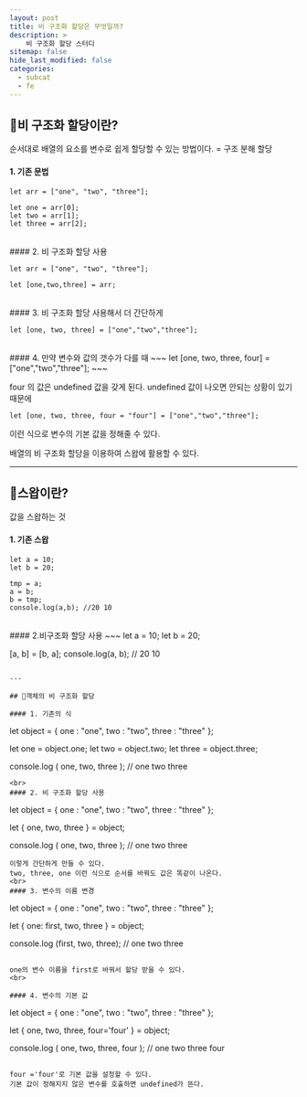 ```yaml
---
layout: post
title: 비 구조화 할당은 무엇일까?
description: >
    비 구조화 할당 스터디
sitemap: false
hide_last_modified: false
categories:
  - subcat
  - fe
---
```


## 📌비 구조화 할당이란?
순서대로 배열의 요소를 변수로 쉽게 할당할 수 있는 방법이다.
= 구조 분해 할당

#### 1. 기존 문법
~~~
let arr = ["one", "two", "three"];

let one = arr[0];
let two = arr[1];
let three = arr[2];
~~~
<br>
#### 2. 비 구조화 할당 사용

~~~
let arr = ["one", "two", "three"];

let [one,two,three] = arr;
~~~
<br>
#### 3. 비 구조화 할당 사용해서 더 간단하게

~~~
let [one, two, three] = ["one","two","three"];
~~~
<br>
#### 4. 만약 변수와 값의 갯수가 다를 때
~~~
let [one, two, three, four] = ["one","two","three"];
~~~

four 의 값은 undefined 값을 갖게 된다.
undefined 값이 나오면 안되는 상황이 있기 때문에
~~~
let [one, two, three, four = "four"] = ["one","two","three"];
~~~
이런 식으로 변수의 기본 값을 정해줄 수 있다.

배열의 비 구조화 할당을 이용하여 스왑에 활용할 수 있다.

---
## 📌스왑이란?
값을 스왑하는 것

#### 1. 기존 스왑
~~~
let a = 10;
let b = 20;

tmp = a;
a = b;
b = tmp;
console.log(a,b); //20 10
~~~
<br>
#### 2.비구조화 할당 사용
~~~
let a = 10;
let b = 20;

[a, b] = [b, a];
console.log(a, b); // 20 10
~~~

---

## 📌객체의 비 구조화 할당

#### 1. 기존의 식
~~~
let object = { one : "one", two : "two", three : "three" };

let one = object.one;
let two = object.two;
let three = object.three;

console.log ( one, two, three ); // one two three
~~~
<br>
#### 2. 비 구조화 할당 사용

~~~
let object = { one : "one", two : "two", three : "three" };

let { one, two, three } = object;

console.log ( one, two, three ); // one two three
~~~
이렇게 간단하게 만들 수 있다.
two, three, one 이런 식으로 순서를 바꿔도 값은 똑같이 나온다.
<br>
#### 3. 변수의 이름 변경

~~~
let object = { one : "one", two : "two", three : "three" };

let { one: first, two, three } = object;

console.log (first, two, three); // one two three
~~~

one의 변수 이름을 first로 바꿔서 할당 받을 수 있다.
<br>

#### 4. 변수의 기본 값

~~~
let object = { one : "one", two : "two", three : "three" };

let { one, two, three, four='four' } = object;

console.log ( one, two, three, four ); // one two three four
~~~

four ='four'로 기본 값을 설정할 수 있다.
기본 값이 정해지지 않은 변수를 호출하면 undefined가 뜬다.
